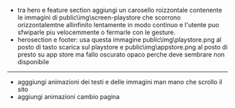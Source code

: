 - tra hero e feature section aggiungi un carosello roizzontale contenente le immagini di public\img\screen-playstore che scorrono orizzontalemtne allinfinito lentamente in modo continuo e l'utente puo sfwiparle piu velocemmente o fermarle con le gesture.
- herosection e footer: usa questa immagine public\img\playstore.png al posto di tasto scarica sul playstore e public\img\appstore.png al posto di presto su app store ma fallo oscurato opaco perche deve sembrare non disponibile

---

- agggiungi animazioni dei testi e delle immagini man mano che scrollo il sito
- aggiungi animazioni cambio pagina
